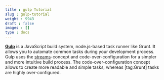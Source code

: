 ```yaml
---
title : gulp Tutorial
slug : gulp-tutorial
weight : 9943
draft : false
images : []
type : docs
---
```


[**Gulp**][1] is a JavaScript build system, node.js-based task runner like Grunt. It allows you to automate common tasks during your development process. Gulp uses the [streams][2]-concept and code-over-configuration for a simpler and more intuitive build process. The code-over-configuration concept allows to create more readable and simple tasks, whereas [tag:Grunt] tasks are highly over-configured.

  [1]: http://gulpjs.com/
  [2]: http://nodejs.org/api/stream.html

